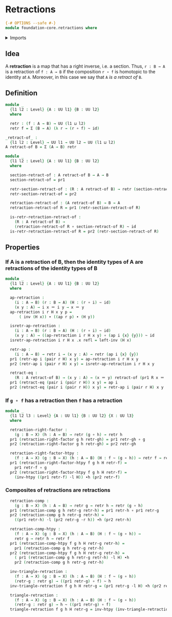 # Retractions

```agda
{-# OPTIONS --safe #-}
module foundation-core.retractions where
```

<details><summary>Imports</summary>

```agda
open import foundation-core.dependent-pair-types
open import foundation-core.functions
open import foundation-core.homotopies
open import foundation-core.identity-types
open import foundation-core.universe-levels
```

</details>

## Idea

A **retraction** is a map that has a right inverse, i.e. a section. Thus,
`r : B → A` is a retraction of `f : A → B` if the composition `r ∘ f` is
homotopic to the identity at `A`. Moreover, in this case we say that `A` _is a
retract of_ `B`.

## Definition

```agda
module _
  {l1 l2 : Level} {A : UU l1} {B : UU l2}
  where

  retr : (f : A → B) → UU (l1 ⊔ l2)
  retr f = Σ (B → A) (λ r → (r ∘ f) ~ id)

_retract-of_ :
  {l1 l2 : Level} → UU l1 → UU l2 → UU (l1 ⊔ l2)
A retract-of B = Σ (A → B) retr

module _
  {l1 l2 : Level} {A : UU l1} {B : UU l2}
  where

  section-retract-of : A retract-of B → A → B
  section-retract-of = pr1

  retr-section-retract-of : (R : A retract-of B) → retr (section-retract-of R)
  retr-section-retract-of = pr2

  retraction-retract-of : (A retract-of B) → B → A
  retraction-retract-of R = pr1 (retr-section-retract-of R)

  is-retr-retraction-retract-of :
    (R : A retract-of B) →
    (retraction-retract-of R ∘ section-retract-of R) ~ id
  is-retr-retraction-retract-of R = pr2 (retr-section-retract-of R)
```

## Properties

### If A is a retraction of B, then the identity types of A are retractions of the identity types of B

```agda
module _
  {l1 l2 : Level} {A : UU l1} {B : UU l2}
  where

  ap-retraction :
    (i : A → B) (r : B → A) (H : (r ∘ i) ~ id)
    (x y : A) → i x ＝ i y → x ＝ y
  ap-retraction i r H x y p =
      ( inv (H x)) ∙ ((ap r p) ∙ (H y))

  isretr-ap-retraction :
    (i : A → B) (r : B → A) (H : (r ∘ i) ~ id)
    (x y : A) → ((ap-retraction i r H x y) ∘ (ap i {x} {y})) ~ id
  isretr-ap-retraction i r H x .x refl = left-inv (H x)

  retr-ap :
    (i : A → B) → retr i → (x y : A) → retr (ap i {x} {y})
  pr1 (retr-ap i (pair r H) x y) = ap-retraction i r H x y
  pr2 (retr-ap i (pair r H) x y) = isretr-ap-retraction i r H x y

  retract-eq :
    (R : A retract-of B) → (x y : A) → (x ＝ y) retract-of (pr1 R x ＝ pr1 R y)
  pr1 (retract-eq (pair i (pair r H)) x y) = ap i
  pr2 (retract-eq (pair i (pair r H)) x y) = retr-ap i (pair r H) x y
```

### If `g ∘ f` has a retraction then `f` has a retraction

```agda
module _
  {l1 l2 l3 : Level} {A : UU l1} {B : UU l2} {X : UU l3}
  where

  retraction-right-factor :
    (g : B → X) (h : A → B) → retr (g ∘ h) → retr h
  pr1 (retraction-right-factor g h retr-gh) = pr1 retr-gh ∘ g
  pr2 (retraction-right-factor g h retr-gh) = pr2 retr-gh

  retraction-right-factor-htpy :
    (f : A → X) (g : B → X) (h : A → B) (H : f ~ (g ∘ h)) → retr f → retr h
  pr1 (retraction-right-factor-htpy f g h H retr-f) =
    pr1 retr-f ∘ g
  pr2 (retraction-right-factor-htpy f g h H retr-f) =
    (inv-htpy ((pr1 retr-f) ·l H)) ∙h (pr2 retr-f)
```

### Composites of retractions are retractions

```agda
  retraction-comp :
    (g : B → X) (h : A → B) → retr g → retr h → retr (g ∘ h)
  pr1 (retraction-comp g h retr-g retr-h) = pr1 retr-h ∘ pr1 retr-g
  pr2 (retraction-comp g h retr-g retr-h) =
    ((pr1 retr-h) ·l (pr2 retr-g ·r h)) ∙h (pr2 retr-h)

  retraction-comp-htpy :
    (f : A → X) (g : B → X) (h : A → B) (H : f ~ (g ∘ h)) →
    retr g → retr h → retr f
  pr1 (retraction-comp-htpy f g h H retr-g retr-h) =
    pr1 (retraction-comp g h retr-g retr-h)
  pr2 (retraction-comp-htpy f g h H retr-g retr-h) =
    ( pr1 (retraction-comp g h retr-g retr-h) ·l H) ∙h
    pr2 (retraction-comp g h retr-g retr-h)

  inv-triangle-retraction :
    (f : A → X) (g : B → X) (h : A → B) (H : f ~ (g ∘ h))
    (retr-g : retr g) → ((pr1 retr-g) ∘ f) ~ h
  inv-triangle-retraction f g h H retr-g = (pr1 retr-g ·l H) ∙h (pr2 retr-g ·r h)

  triangle-retraction :
    (f : A → X) (g : B → X) (h : A → B) (H : f ~ (g ∘ h))
    (retr-g : retr g) → h ~ ((pr1 retr-g) ∘ f)
  triangle-retraction f g h H retr-g = inv-htpy (inv-triangle-retraction f g h H retr-g)
```
